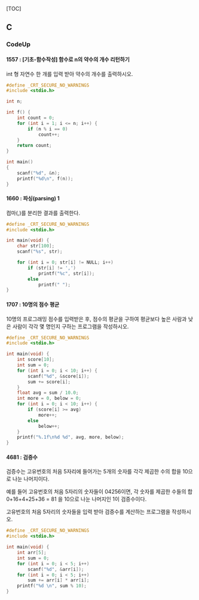 [TOC]

## C

### CodeUp

#### 1557 : [기초-함수작성] 함수로 n의 약수의 개수 리턴하기

int 형 자연수 한 개를 입력 받아 약수의 개수를 출력하시오.

``` c
#define _CRT_SECURE_NO_WARNINGS
#include <stdio.h>

int n;

int f() {
	int count = 0;
	for (int i = 1; i <= n; i++) {
		if (n % i == 0)
			count++;
	}
	return count;
}

int main()
{
	scanf("%d", &n);
	printf("%d\n", f(n));
}
```

#### 1660 : 파싱(parsing) 1

컴마(,)를 분리한 결과를 출력한다.

``` c
#define _CRT_SECURE_NO_WARNINGS
#include <stdio.h>

int main(void) {
	char str[100];
	scanf("%s", str);

	for (int i = 0; str[i] != NULL; i++)
		if (str[i] != ',') 
			printf("%c", str[i]);
		else 
			printf(" ");
}
```

#### 1707 : 10명의 점수 평균

﻿10명의 프로그래밍 점수를 입력받은 후, 점수의 평균을 구하여 평균보다 높은 사람과 낮은 사람이 각각 몇 명인지 구하는 프로그램을 작성하시오.

``` c
#define _CRT_SECURE_NO_WARNINGS
#include <stdio.h>

int main(void) {
	int score[10];
	int sum = 0;
	for (int i = 0; i < 10; i++) {
		scanf("%d", &score[i]);
		sum += score[i];
	}
	float avg = sum / 10.0;
	int more = 0, below = 0;
	for (int i = 0; i < 10; i++) {
		if (score[i] >= avg)
			more++;
		else
			below++;
	}
	printf("%.1f\n%d %d", avg, more, below);
}
```

#### 4681 : 검증수

검증수는 고유번호의 처음 5자리에 들어가는 5개의 숫자를 각각 제곱한 수의 합을 10으로 나눈 나머지이다.

예를 들어 고유번호의 처음 5자리의 숫자들이 04256이면, 각 숫자를 제곱한 수들의 합 0+16+4+25+36 = 81 을 10으로 나눈 나머지인 1이 검증수이다.

고유번호의 처음 5자리의 숫자들을 입력 받아 검증수를 계산하는 프로그램을 작성하시오.

``` c
#define _CRT_SECURE_NO_WARNINGS
#include <stdio.h>

int main(void) {
	int arr[5];
	int sum = 0;
	for (int i = 0; i < 5; i++) 
		scanf("%d", &arr[i]);
	for (int i = 0; i < 5; i++)
		sum += arr[i] * arr[i];
	printf("%d \n", sum % 10);
}
```

